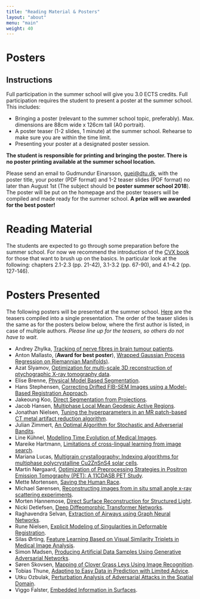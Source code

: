 ```yaml
---
title: "Reading Material & Posters"
layout: "about"
menu: "main"
weight: 40
---
```


# Posters

## Instructions

Full participation in the summer school will give you 3.0 ECTS credits. Full participation requires the student to present a poster at the summer school. This includes:

- Bringing a poster (relevant to the summer school topic, preferably). Max. dimensions are 88cm wide x 126cm tall (A0 portrait).
- A poster teaser (1-2 slides, 1 minute) at the summer school. Rehearse to make sure you are within the time limit.
- Presenting your poster at a designated poster session.

**The student is responsible for printing and bringing the poster. There is no poster printing available at the summer school location.**

Please send an email to Gudmundur Einarsson, [guei@dtu.dk](mailto:guei@dtu.dk), with the poster title, your poster (PDF format) and 1-2 teaser slides (PDF format) no later than August 1st (The subject should be **poster summer school 2018**). The poster will be put on the homepage and the poster teasers will be compiled and made ready for the summer school. **A prize will we awarded for the best poster!**

# Reading Material

The students are expected to go through some preparation before the summer school. For now we recommend the introduction of the [CVX book](http://web.stanford.edu/~boyd/cvxbook/) for those that want to brush up on the basics. In particular look at the following: chapters 2.1-2.3 (pp. 21-42), 3.1-3.2 (pp. 67-90), and 4.1-4.2 (pp. 127-146).

# Posters Presented

The following posters will be presented at the summer school. [Here](../merged.pdf) are the teasers compiled into a single presentation. The order of the teaser slides is the same as for the posters below below, where the first author is listed, in case of multiple authors. *Please line up for the teasers, so others do not have to wait*.

- Andrey Zhylka, [Tracking of nerve fibres in brain tumour patients](../posters/andrey_zhylka.pdf).
- Anton Mallasto, (**Award for best poster**), [Wrapped Gaussian Process Regression on Riemannian Manifolds)](../posters/anton_mallasto.pdf).
- Azat Slyamov, [Optimization for multi-scale 3D reconstruction of ptychographic X-ray tomography data](../posters/azat_slyamov.pdf).
- Elise Brenne, [Physical Model Based Segmentation](../posters/elise_brenne.pdf).
- Hans Stephensen, [Correcting Drifted FIB-SEM Images using a Model-Based Registration Approach](../posters/hans_stephensen.pdf).
- Jakeoung Koo, [Direct Segmentation from Projections](../posters/jakeoung_koo.pdf).
- Jacob Hansen, [Multiphase Local Mean Geodesic Active Regions](../posters/jakob_hansen.pdf).
- Jonathan Nielsen, [Tuning the hyperparameters in an MR patch-based CT metal artifact reduction algorithm](../posters/jonathan_nielsen.pdf).
- Julian Zimmert, [An Optimal Algorithm for Stochastic and Adverserial Bandits](../posters/julian_zimmert.pdf).
- Line Kühnel, [Modelling Time Evolution of Medical Images](../posters/line_kuhnel.pdf).
- Mareike Hartmann, [Limitations of cross-lingual learning from image search](../posters/mareike_hartmann.pdf).
- Mariana Lucas, [Multigrain crystallography: Indexing algorithms for multiphase polycrystalline Cu2ZnSnS4 solar cells](../posters/mariana_lucas.pdf).
- Martin Nørgaard, [Optimization of Preprocessing Strategies in Positron Emission Tomography (PET): A 11CDASB PET Study](../posters/martin_norgaard.pdf).
- Mette Mortensen, [Saving the Human Race](../posters/mette_mortensen.pdf).
- Michael Sørensen, [Reconstructing images from in situ small angle x-ray scattering experiments](../posters/michael_sorensen.pdf).
- Morten Hannemose, [Direct Surface Reconstruction for Structured Light](../posters/morten_hannemose.pdf).
- Nicki Detlefsen, [Deep Diffeomorphic Transformer Networks](../posters/nicki_detlefsen.pdf).
- Raghavendra Selvan, [Extraction of Airways using Graph Neural Networks](../posters/raghavendra_selvan.pdf).
- Rune Nielsen, [Explicit Modeling of Singularities in Deformable Registration](../posters/rune_nielsen.pdf).
- Silas Ørting, [Feature Learning Based on Visual Similarity Triplets in Medical Image Analysis](../posters/silas_orting.pdf).
- Simon Madsen, [Producing Artificial Data Samples Using Generative Adversarial Networks](../posters/simon_madsen.pdf).
- Søren Skovsen, [Mapping of Clover Grass Leys Using Image Recognition](../posters/soren_skovsen.pdf).
- Tobias Thune, [Adapting to Easy Data in Prediction with Limited Advice](../posters/tobias_thune.pdf).
- Utku Ozbulak, [Perturbation Analysis of Adversarial Attacks in the Spatial Domain](../posters/utku_ozbulak.pdf).
- Viggo Falster, [Embedded Information in Surfaces](../posters/viggo_falster.pdf).
